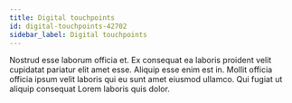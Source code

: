 ```yaml
---
title: Digital touchpoints
id: digital-touchpoints-42702
sidebar_label: Digital touchpoints
---
```


Nostrud esse laborum officia et. Ex consequat ea laboris proident velit cupidatat pariatur elit amet esse. Aliquip esse enim est in. Mollit officia officia ipsum velit laboris qui eu sunt amet eiusmod ullamco. Qui fugiat ut aliquip consequat Lorem laboris quis dolor.

